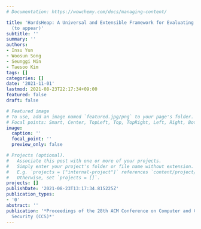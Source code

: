 ```yaml
---
# Documentation: https://wowchemy.com/docs/managing-content/

title: 'HardsHeap: A Universal and Extensible Framework for Evaluating Secure Allocators
  (to appear)'
subtitle: ''
summary: ''
authors:
- Insu Yun
- Woosun Song
- Seunggi Min
- Taesoo Kim
tags: []
categories: []
date: '2021-11-01'
lastmod: 2021-08-23T22:17:34+09:00
featured: false
draft: false

# Featured image
# To use, add an image named `featured.jpg/png` to your page's folder.
# Focal points: Smart, Center, TopLeft, Top, TopRight, Left, Right, BottomLeft, Bottom, BottomRight.
image:
  caption: ''
  focal_point: ''
  preview_only: false

# Projects (optional).
#   Associate this post with one or more of your projects.
#   Simply enter your project's folder or file name without extension.
#   E.g. `projects = ["internal-project"]` references `content/project/deep-learning/index.md`.
#   Otherwise, set `projects = []`.
projects: []
publishDate: '2021-08-23T13:17:34.815225Z'
publication_types:
- '0'
abstract: ''
publication: '*Proceedings of the 28th ACM Conference on Computer and Communications
  Security (CCS)*'
---
```

